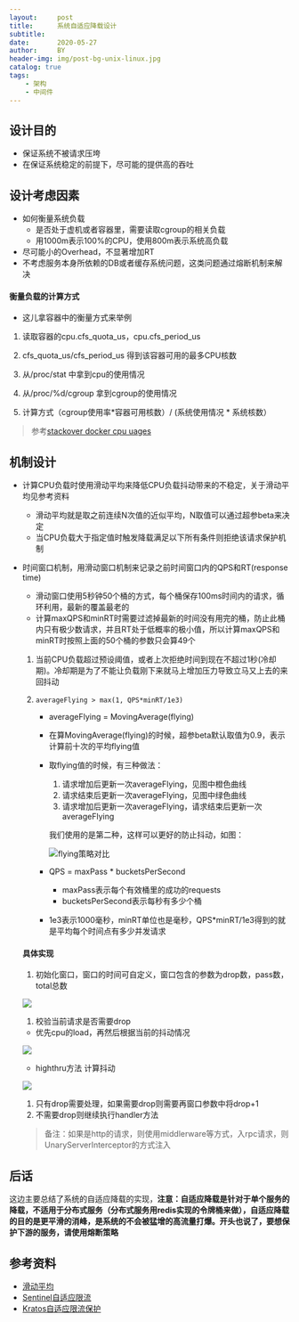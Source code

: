```yaml
---
layout:     post
title:      系统自适应降载设计
subtitle:   
date:       2020-05-27
author:     BY
header-img: img/post-bg-unix-linux.jpg
catalog: true
tags:
    - 架构
    - 中间件
---
```


## 设计目的

- 保证系统不被请求压垮
- 在保证系统稳定的前提下，尽可能的提供高的吞吐

## 设计考虑因素

- 如何衡量系统负载
  - 是否处于虚机或者容器里，需要读取cgroup的相关负载
  - 用1000m表示100%的CPU，使用800m表示系统高负载
- 尽可能小的Overhead，不显著增加RT
- 不考虑服务本身所依赖的DB或者缓存系统问题，这类问题通过熔断机制来解决

#### 衡量负载的计算方式

- 这儿拿容器中的衡量方式来举例

1. 读取容器的cpu.cfs_quota_us，cpu.cfs_period_us

1. cfs_quota_us/cfs_period_us 得到该容器可用的最多CPU核数
2. 从/proc/stat 中拿到cpu的使用情况
3. 从/proc/%d/cgroup 拿到cgroup的使用情况
4. 计算方式（cgroup使用率*容器可用核数）/ (系统使用情况 * 系统核数）

> 参考[stackover docker cpu uages](https://stackoverrun.com/cn/q/9839927)

## 机制设计

- 计算CPU负载时使用滑动平均来降低CPU负载抖动带来的不稳定，关于滑动平均见参考资料

  - 滑动平均就是取之前连续N次值的近似平均，N取值可以通过超参beta来决定
  - 当CPU负载大于指定值时触发降载满足以下所有条件则拒绝该请求保护机制

- 时间窗口机制，用滑动窗口机制来记录之前时间窗口内的QPS和RT(response time)

  - 滑动窗口使用5秒钟50个桶的方式，每个桶保存100ms时间内的请求，循环利用，最新的覆盖最老的
  - 计算maxQPS和minRT时需要过滤掉最新的时间没有用完的桶，防止此桶内只有极少数请求，并且RT处于低概率的极小值，所以计算maxQPS和minRT时按照上面的50个桶的参数只会算49个

  1. 当前CPU负载超过预设阈值，或者上次拒绝时间到现在不超过1秒(冷却期)。冷却期是为了不能让负载刚下来就马上增加压力导致立马又上去的来回抖动

  2. `averageFlying > max(1, QPS*minRT/1e3)`

     - averageFlying = MovingAverage(flying)

     - 在算MovingAverage(flying)的时候，超参beta默认取值为0.9，表示计算前十次的平均flying值

     - 取flying值的时候，有三种做法：

       1. 请求增加后更新一次averageFlying，见图中橙色曲线
       2. 请求结束后更新一次averageFlying，见图中绿色曲线
       3. 请求增加后更新一次averageFlying，请求结束后更新一次averageFlying

       我们使用的是第二种，这样可以更好的防止抖动，如图：

       ![flying策略对比](https://silenblog.oss-cn-beijing.aliyuncs.com/silenMing.github.io/shedding_flying.jpg)

     - QPS = maxPass * bucketsPerSecond

       - maxPass表示每个有效桶里的成功的requests
       - bucketsPerSecond表示每秒有多少个桶

     - 1e3表示1000毫秒，minRT单位也是毫秒，QPS*minRT/1e3得到的就是平均每个时间点有多少并发请求

  #### 具体实现

  1. 初始化窗口，窗口的时间可自定义，窗口包含的参数为drop数，pass数，total总数

  ![](https://silenblog.oss-cn-beijing.aliyuncs.com/silenMing.github.io/timer.png)


  1. 校验当前请求是否需要drop

  - 优先cpu的load，再然后根据当前的抖动情况

  ![](https://silenblog.oss-cn-beijing.aliyuncs.com/silenMing.github.io/drop.png)

  - highthru方法 计算抖动

  ![](https://silenblog.oss-cn-beijing.aliyuncs.com/silenMing.github.io/flay.png)

  1. 只有drop需要处理，如果需要drop则需要再窗口参数中将drop+1
  2. 不需要drop则继续执行handler方法

  > 备注：如果是http的请求，则使用middlerware等方式，入rpc请求，则UnaryServerInterceptor的方式注入

## 后话

这边主要总结了系统的自适应降载的实现，**注意：自适应降载是针对于单个服务的降载，不适用于分布式服务（分布式服务用redis实现的令牌桶来做），自适应降载的目的是更平滑的消峰，是系统的不会被猛增的高流量打爆。开头也说了，要想保护下游的服务，请使用熔断策略**



## 参考资料

- [滑动平均](https://www.cnblogs.com/wuliytTaotao/p/9479958.html)
- [Sentinel自适应限流](https://github.com/alibaba/Sentinel/wiki/%E7%B3%BB%E7%BB%9F%E8%87%AA%E9%80%82%E5%BA%94%E9%99%90%E6%B5%81)
- [Kratos自适应限流保护](https://github.com/bilibili/kratos/blob/master/doc/wiki-cn/ratelimit.md)